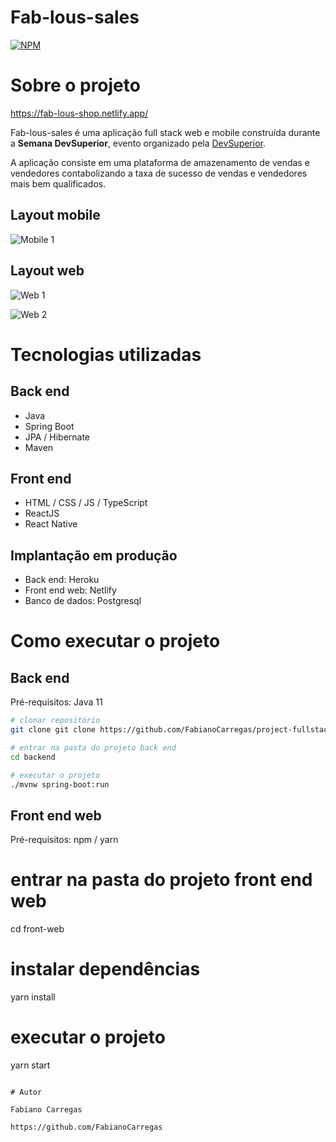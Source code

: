 # Fab-lous-sales   
[![NPM](https://img.shields.io/npm/l/react)](https://github.com/neliocursos/exemplo-readme/blob/main/LICENSE) 

# Sobre o projeto

https://fab-lous-shop.netlify.app/

Fab-lous-sales é uma aplicação full stack web e mobile construída durante a **Semana DevSuperior**, evento organizado pela [DevSuperior](https://devsuperior.com "Site da DevSuperior").

A aplicação consiste em uma plataforma de amazenamento de vendas e vendedores contabolizando a taxa de sucesso de vendas e vendedores mais bem qualificados.

## Layout mobile
![Mobile 1](https:)

## Layout web
![Web 1](https)

![Web 2](https:)

# Tecnologias utilizadas
## Back end
- Java
- Spring Boot
- JPA / Hibernate
- Maven

## Front end
- HTML / CSS / JS / TypeScript
- ReactJS
- React Native

## Implantação em produção
- Back end: Heroku
- Front end web: Netlify
- Banco de dados: Postgresql

# Como executar o projeto

## Back end
Pré-requisitos: Java 11

```bash
# clonar repositório
git clone git clone https://github.com/FabianoCarregas/project-fullstack.git

# entrar na pasta do projeto back end
cd backend

# executar o projeto
./mvnw spring-boot:run
```

## Front end web
Pré-requisitos: npm / yarn

# entrar na pasta do projeto front end web
cd front-web

# instalar dependências
yarn install

# executar o projeto
yarn start
```

# Autor

Fabiano Carregas

https://github.com/FabianoCarregas
